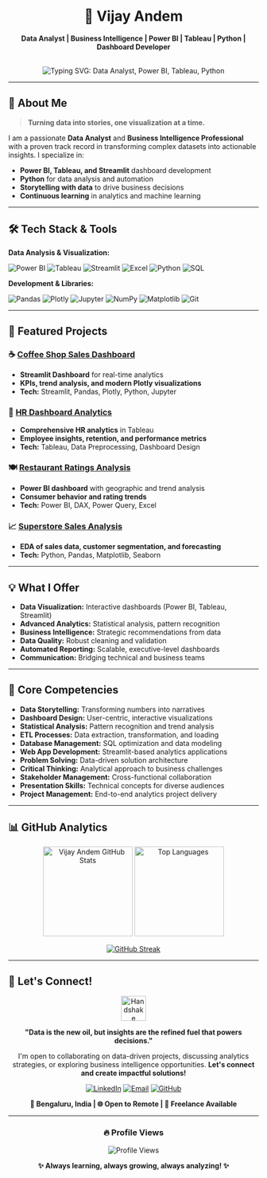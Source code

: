 <div align="center">

# 👋 Vijay Andem

**Data Analyst | Business Intelligence | Power BI | Tableau | Python | Dashboard Developer**

<br>

<img src="https://readme-typing-svg.herokuapp.com?font=Fira+Code&size=22&duration=3000&pause=1000&color=2E9EF7&center=true&vCenter=true&width=600&lines=Transforming+Data+into+Actionable+Insights;Power+BI+%7C+Tableau+%7C+Python+Expert;Building+Interactive+Dashboards;Always+Learning%2C+Always+Growing!" alt="Typing SVG: Data Analyst, Power BI, Tableau, Python" />

</div>

---

## 🚀 About Me

> **Turning data into stories, one visualization at a time.**

I am a passionate **Data Analyst** and **Business Intelligence Professional** with a proven track record in transforming complex datasets into actionable insights. I specialize in:
- **Power BI, Tableau, and Streamlit** dashboard development
- **Python** for data analysis and automation
- **Storytelling with data** to drive business decisions
- **Continuous learning** in analytics and machine learning

---

## 🛠️ Tech Stack & Tools

**Data Analysis & Visualization:**

![Power BI](https://img.shields.io/badge/Power%20BI-F2C811?style=for-the-badge&logo=powerbi&logoColor=black)
![Tableau](https://img.shields.io/badge/Tableau-E97627?style=for-the-badge&logo=tableau&logoColor=white)
![Streamlit](https://img.shields.io/badge/Streamlit-FF4B4B?style=for-the-badge&logo=streamlit&logoColor=white)
![Excel](https://img.shields.io/badge/Excel-217346?style=for-the-badge&logo=microsoft-excel&logoColor=white)
![Python](https://img.shields.io/badge/Python-3776AB?style=for-the-badge&logo=python&logoColor=white)
![SQL](https://img.shields.io/badge/SQL-4479A1?style=for-the-badge&logo=postgresql&logoColor=white)

**Development & Libraries:**

![Pandas](https://img.shields.io/badge/Pandas-150458?style=for-the-badge&logo=pandas&logoColor=white)
![Plotly](https://img.shields.io/badge/Plotly-3F4F75?style=for-the-badge&logo=plotly&logoColor=white)
![Jupyter](https://img.shields.io/badge/Jupyter-FA0F00?style=for-the-badge&logo=jupyter&logoColor=white)
![NumPy](https://img.shields.io/badge/NumPy-013243?style=for-the-badge&logo=numpy&logoColor=white)
![Matplotlib](https://img.shields.io/badge/Matplotlib-11557c?style=for-the-badge&logo=python&logoColor=white)
![Git](https://img.shields.io/badge/Git-F05032?style=for-the-badge&logo=git&logoColor=white)

---

## 📌 Featured Projects

### ☕ [Coffee Shop Sales Dashboard](https://github.com/And3m/Coffee-Shop-Sales-Analysis-Dashboard-Streamlit-Pandas-Plotly)
- **Streamlit Dashboard** for real-time analytics
- **KPIs, trend analysis, and modern Plotly visualizations**
- **Tech:** Streamlit, Pandas, Plotly, Python, Jupyter

### 🏢 [HR Dashboard Analytics](https://github.com/And3m/HR-Dashboard-Tableau)
- **Comprehensive HR analytics** in Tableau
- **Employee insights, retention, and performance metrics**
- **Tech:** Tableau, Data Preprocessing, Dashboard Design

### 🍽️ [Restaurant Ratings Analysis](https://github.com/And3m/Restaurant-Ratings-Analysis-PowerBI)
- **Power BI dashboard** with geographic and trend analysis
- **Consumer behavior and rating trends**
- **Tech:** Power BI, DAX, Power Query, Excel

### 📈 [Superstore Sales Analysis](https://github.com/And3m/Superstore-Sales-Analysis-EDA)
- **EDA of sales data, customer segmentation, and forecasting**
- **Tech:** Python, Pandas, Matplotlib, Seaborn

---

## 💡 What I Offer

- **Data Visualization:** Interactive dashboards (Power BI, Tableau, Streamlit)
- **Advanced Analytics:** Statistical analysis, pattern recognition
- **Business Intelligence:** Strategic recommendations from data
- **Data Quality:** Robust cleaning and validation
- **Automated Reporting:** Scalable, executive-level dashboards
- **Communication:** Bridging technical and business teams

---

## 🌟 Core Competencies

- **Data Storytelling:** Transforming numbers into narratives
- **Dashboard Design:** User-centric, interactive visualizations
- **Statistical Analysis:** Pattern recognition and trend analysis
- **ETL Processes:** Data extraction, transformation, and loading
- **Database Management:** SQL optimization and data modeling
- **Web App Development:** Streamlit-based analytics applications
- **Problem Solving:** Data-driven solution architecture
- **Critical Thinking:** Analytical approach to business challenges
- **Stakeholder Management:** Cross-functional collaboration
- **Presentation Skills:** Technical concepts for diverse audiences
- **Project Management:** End-to-end analytics project delivery

---

## 📊 GitHub Analytics

<div align="center">

<img height="180em" src="https://github-readme-stats.vercel.app/api?username=And3m&show_icons=true&theme=tokyonight&include_all_commits=true&count_private=true" alt="Vijay Andem GitHub Stats"/>
<img height="180em" src="https://github-readme-stats.vercel.app/api/top-langs/?username=And3m&layout=compact&langs_count=8&theme=tokyonight" alt="Top Languages"/>

[![GitHub Streak](https://streak-stats.demolab.com/?user=And3m&theme=tokyonight)](https://git.io/streak-stats)

</div>

---

## 🤝 Let's Connect!

<div align="center">

<img src="https://raw.githubusercontent.com/Tarikul-Islam-Anik/Animated-Fluent-Emojis/master/Emojis/Hand%20gestures/Handshake.png" width="50" height="50" alt="Handshake Emoji">

**"Data is the new oil, but insights are the refined fuel that powers decisions."**

I'm open to collaborating on data-driven projects, discussing analytics strategies, or exploring business intelligence opportunities. **Let's connect and create impactful solutions!**

[![LinkedIn](https://img.shields.io/badge/LinkedIn-Connect-0077B5?style=for-the-badge&logo=linkedin&logoColor=white)](https://www.linkedin.com/in/vijay-andem-b2092223/)
[![Email](https://img.shields.io/badge/Email-Contact-D14836?style=for-the-badge&logo=gmail&logoColor=white)](mailto:vijayandem@gmail.com)
[![GitHub](https://img.shields.io/badge/GitHub-And3m-100000?style=for-the-badge&logo=github&logoColor=white)](https://github.com/And3m)

**📍 Bengaluru, India | 🌐 Open to Remote | 💼 Freelance Available**

</div>

---

<div align="center">

### 🔥 Profile Views
![Profile Views](https://komarev.com/ghpvc/?username=And3m&label=Profile%20Views&color=brightgreen&style=flat-square)

**✨ Always learning, always growing, always analyzing! ✨**

</div>
